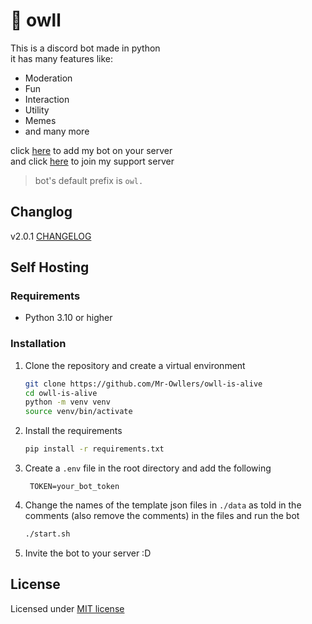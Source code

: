 # :owl: owll

This is a discord bot made in python  
it has many features like:

+ Moderation
+ Fun
+ Interaction
+ Utility
+ Memes
+ and many more

click [here](https://discord.com/api/oauth2/authorize?client_id=875328150165413918&permissions=8&scope=bot) to add my bot on your server  
and click [here](https://discord.gg/DxyUU85Ca9) to join my support server

> bot's default prefix is `owl.`

## Changlog

v2.0.1 [CHANGELOG](CHANGELOG.md)

## Self Hosting

### Requirements

+ Python 3.10 or higher

### Installation

1. Clone the repository and create a virtual environment

    ```bash
    git clone https://github.com/Mr-Owllers/owll-is-alive
    cd owll-is-alive
    python -m venv venv
    source venv/bin/activate
    ```

2. Install the requirements

    ```bash
    pip install -r requirements.txt
    ```

3. Create a `.env` file in the root directory and add the following

   ```env
    TOKEN=your_bot_token
    ```

4. Change the names of the template json files in `./data` as told in the comments (also remove the comments) in the files and run the bot

    ```bash
    ./start.sh
    ```

5. Invite the bot to your server :D

## License

Licensed under [MIT license](LICENSE)
